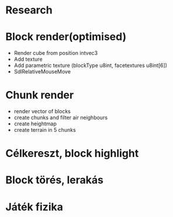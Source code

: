 # Research

# Block render(optimised)

- Render cube from position intvec3
- Add texture
- Add parametric texture (blockType u8int, facetextures u8int[6])
- SdlRelativeMouseMove

# Chunk render

- render vector of blocks
- create chunks and filter air neighbours
- create heightmap 
- create terrain in 5 chunks

# Célkereszt, block highlight

# Block törés, lerakás

# Játék fizika

